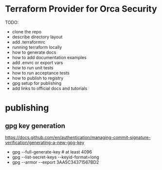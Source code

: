 # Terraform Provider for Orca Security

TODO:
- clone the repo
- describe directory layout
- add .terraformrc
- running terraform locally
- how to generate docs
- how to add documentation examples
- add .envrc or export vars
- how to run unit tests
- how to run acceptance tests
- how to publish to registry
- gpg setup for publishing
- add links to official docs and tutorials


# publishing
## gpg key generation
https://docs.github.com/en/authentication/managing-commit-signature-verification/generating-a-new-gpg-key

- gpg --full-generate-key  # at least 4096
- gpg --list-secret-keys --keyid-format=long
- gpg --armor --export 3AA5C34371567BD2
  